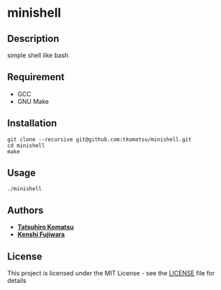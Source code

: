 # minishell
## Description
simple shell like bash

## Requirement
* GCC
* GNU Make

## Installation
```shell
git clone --recursive git@github.com:tkomatsu/minishell.git
cd minishell
make
```

## Usage
```shell
./minishell
```

## Authors
* **[Tatsuhiro Komatsu](https://github.com/tkomatsu)**
* **[Kenshi Fujiwara](https://github.com/kefujiwa)**

## License
This project is licensed under the MIT License - see the [LICENSE](LICENSE) file for details
